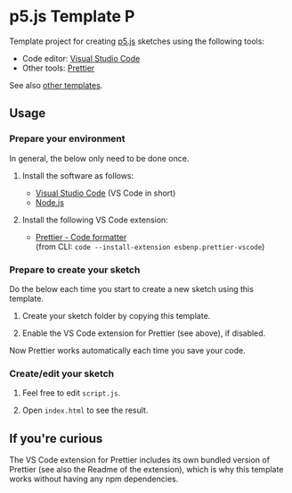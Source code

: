 # p5.js Template P

Template project for creating [p5.js](https://p5js.org/) sketches using the following tools:

- Code editor: [Visual Studio Code](https://code.visualstudio.com/)
- Other tools: [Prettier](https://prettier.io/)

See also [other templates](https://fal-works.github.io/p5js-templates/).


## Usage

### Prepare your environment

In general, the below only need to be done once.

1. Install the software as follows:

   - [Visual Studio Code](https://code.visualstudio.com/) (VS Code in short)
   - [Node.js](https://nodejs.org/)

2. Install the following VS Code extension:

    - [Prettier - Code formatter](https://marketplace.visualstudio.com/items?itemName=esbenp.prettier-vscode)  
    (from CLI: `code --install-extension esbenp.prettier-vscode`)

### Prepare to create your sketch

Do the below each time you start to create a new sketch using this template.

1. Create your sketch folder by copying this template.

2. Enable the VS Code extension for Prettier (see above), if disabled.

Now Prettier works automatically each time you save your code.  

### Create/edit your sketch

1. Feel free to edit `script.js`.

2. Open `index.html` to see the result.


## If you're curious

The VS Code extension for Prettier includes its own bundled version of Prettier (see also the Readme of the extension), which is why this template works without having any npm dependencies.
